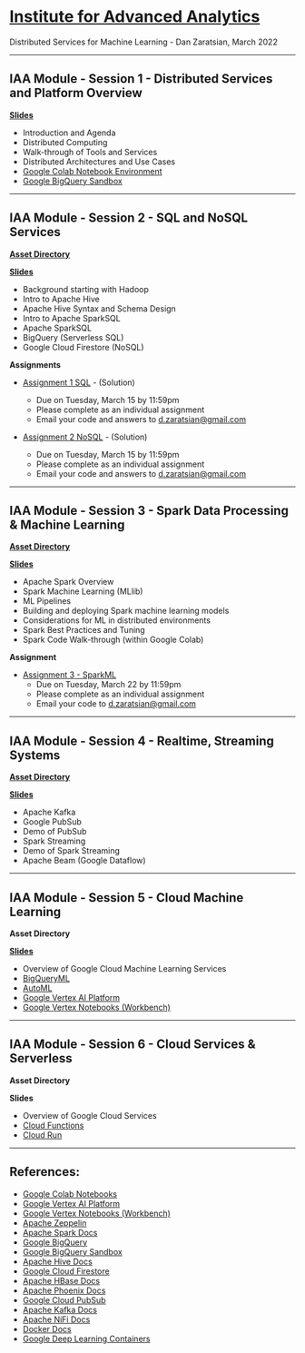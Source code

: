 # [Institute for Advanced Analytics](https://analytics.ncsu.edu/)
Distributed Services for Machine Learning - Dan Zaratsian, March 2022


---
## IAA Module - Session 1 - Distributed Services and Platform Overview

[**Slides**](https://docs.google.com/presentation/d/1CC03MXct8pW9DblZ4i7sICcYlbXg81xgyB1DLtDh_ig/edit?usp=sharing)

* Introduction and Agenda
* Distributed Computing
* Walk-through of Tools and Services
* Distributed Architectures and Use Cases
* [Google Colab Notebook Environment](https://colab.sandbox.google.com/)
* [Google BigQuery Sandbox](https://console.cloud.google.com/bigquery)

---
## IAA Module - Session 2 - SQL and NoSQL Services
[**Asset Directory**](session_02)

[**Slides**](https://docs.google.com/presentation/d/1zB7K2ud91WOKuCENic4WNLz6lSqJ0yUbijYQJ3HbFU0/edit?usp=sharing)

* Background starting with Hadoop
* Intro to Apache Hive
* Apache Hive Syntax and Schema Design
* Intro to Apache SparkSQL
* Apache SparkSQL 
* BigQuery (Serverless SQL)
* Google Cloud Firestore (NoSQL)

**Assignments**
* [Assignment 1 SQL](session_02/Assignment_1_SQL.md) - (Solution)
  - Due on Tuesday, March 15 by 11:59pm
  - Please complete as an individual assignment
  - Email your code and answers to d.zaratsian@gmail.com

* [Assignment 2 NoSQL](session_02/Assignment_2_NoSQL_(2022).ipynb) - (Solution)
  - Due on Tuesday, March 15 by 11:59pm 
  - Please complete as an individual assignment
  - Email your code and answers to d.zaratsian@gmail.com

---
## IAA Module - Session 3 - Spark Data Processing & Machine Learning
[**Asset Directory**](./session_03)

[**Slides**](https://docs.google.com/presentation/d/1JG4nMPv1ryovSpZG62XGS0frzpb0c82EEincZZ7acMU/edit?usp=sharing)

* Apache Spark Overview
* Spark Machine Learning (MLlib)
* ML Pipelines
* Building and deploying Spark machine learning models
* Considerations for ML in distributed environments
* Spark Best Practices and Tuning
* Spark Code Walk-through (within Google Colab)

**Assignment**
* [Assignment 3 - SparkML](session_03/Spark_ML_Assignment_(template).ipynb)
  - Due on Tuesday, March 22 by 11:59pm
  - Please complete as an individual assignment
  - Email your code to d.zaratsian@gmail.com

---
## IAA Module - Session 4 - Realtime, Streaming Systems
[**Asset Directory**](./session_04)

[**Slides**](https://docs.google.com/presentation/d/1yyc1PyXpt-suETXmQJr2FF19lhANVRAQMdo5pujVSw0/edit?usp=sharing)

* Apache Kafka
* Google PubSub
* Demo of PubSub
* Spark Streaming
* Demo of Spark Streaming
* Apache Beam (Google Dataflow)

---
## IAA Module - Session 5 - Cloud Machine Learning
**Asset Directory**

[**Slides**](https://docs.google.com/presentation/d/11Eu-KjMMDK98c_bMu4qhPhCL4j1wyeOVMiB9bJFONQM/edit?usp=sharing)

* Overview of Google Cloud Machine Learning Services
* [BigQueryML](https://cloud.google.com/bigquery-ml/docs/introduction)
* [AutoML](https://cloud.google.com/automl)
* [Google Vertex AI Platform](https://cloud.google.com/vertex-ai/docs/start/introduction-unified-platform)
* [Google Vertex Notebooks (Workbench)](https://cloud.google.com/vertex-ai/docs/workbench/introduction)

---
## IAA Module - Session 6 - Cloud Services & Serverless
**Asset Directory**

**Slides**

* Overview of Google Cloud Services
* [Cloud Functions](https://cloud.google.com/functions)
* [Cloud Run](https://cloud.google.com/run)

---

## References:

* [Google Colab Notebooks](https://colab.sandbox.google.com)
* [Google Vertex AI Platform](https://cloud.google.com/vertex-ai/docs/start/introduction-unified-platform)
* [Google Vertex Notebooks (Workbench)](https://cloud.google.com/vertex-ai/docs/workbench/introduction)
* [Apache Zeppelin](https://zeppelin.apache.org/)
* [Apache Spark Docs](https://spark.apache.org/docs/latest/)
* [Google BigQuery](https://cloud.google.com/bigquery/what-is-bigquery)
* [Google BigQuery Sandbox](https://console.cloud.google.com/bigquery)
* [Apache Hive Docs](https://cwiki.apache.org/confluence/display/Hive/GettingStarted)
* [Google Cloud Firestore](https://cloud.google.com/firestore/docs)
* [Apache HBase Docs](https://hbase.apache.org/book.html)
* [Apache Phoenix Docs](https://phoenix.apache.org/)
* [Google Cloud PubSub](https://cloud.google.com/pubsub/docs/concepts)
* [Apache Kafka Docs](https://kafka.apache.org/20/documentation.html)
* [Apache NiFi Docs](https://nifi.apache.org/docs.html)
* [Docker Docs](https://docs.docker.com/)
* [Google Deep Learning Containers](https://cloud.google.com/deep-learning-containers/docs/choosing-container)

